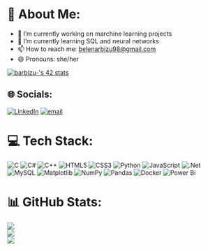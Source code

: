 # 💫 About Me:
- 🔭 I’m currently working on marchine learning projects
- 🌱 I’m currently learning SQL and neural networks
- 📫 How to reach me: belenarbizu98@gmail.com
- 😄 Pronouns: she/her

<a href="https://github.com/oakoudad/badge42"><img src="https://badge.mediaplus.ma/darkblue/barbizu-?1337Badge=off&UM6P=off" alt="barbizu-'s 42 stats" /></a>

## 🌐 Socials:
[![LinkedIn](https://img.shields.io/badge/LinkedIn-%230077B5.svg?logo=linkedin&logoColor=white)](https://linkedin.com/in/www.linkedin.com/in/belén-arbizu-jiménez-595886160) [![email](https://img.shields.io/badge/Email-D14836?logo=gmail&logoColor=white)](mailto:belenarbizu98@gmail.com) 

# 💻 Tech Stack:
![C](https://img.shields.io/badge/c-%2300599C.svg?style=for-the-badge&logo=c&logoColor=white) ![C#](https://img.shields.io/badge/c%23-%23239120.svg?style=for-the-badge&logo=csharp&logoColor=white) ![C++](https://img.shields.io/badge/c++-%2300599C.svg?style=for-the-badge&logo=c%2B%2B&logoColor=white) ![HTML5](https://img.shields.io/badge/html5-%23E34F26.svg?style=for-the-badge&logo=html5&logoColor=white) ![CSS3](https://img.shields.io/badge/css3-%231572B6.svg?style=for-the-badge&logo=css3&logoColor=white) ![Python](https://img.shields.io/badge/python-3670A0?style=for-the-badge&logo=python&logoColor=ffdd54) ![JavaScript](https://img.shields.io/badge/javascript-%23323330.svg?style=for-the-badge&logo=javascript&logoColor=%23F7DF1E) ![.Net](https://img.shields.io/badge/.NET-5C2D91?style=for-the-badge&logo=.net&logoColor=white) ![MySQL](https://img.shields.io/badge/mysql-4479A1.svg?style=for-the-badge&logo=mysql&logoColor=white) ![Matplotlib](https://img.shields.io/badge/Matplotlib-%23ffffff.svg?style=for-the-badge&logo=Matplotlib&logoColor=black) ![NumPy](https://img.shields.io/badge/numpy-%23013243.svg?style=for-the-badge&logo=numpy&logoColor=white) ![Pandas](https://img.shields.io/badge/pandas-%23150458.svg?style=for-the-badge&logo=pandas&logoColor=white) ![Docker](https://img.shields.io/badge/docker-%230db7ed.svg?style=for-the-badge&logo=docker&logoColor=white) ![Power Bi](https://img.shields.io/badge/power_bi-F2C811?style=for-the-badge&logo=powerbi&logoColor=black)
# 📊 GitHub Stats:
![](https://github-readme-stats.vercel.app/api?username=belenarbizu&theme=transparent&hide_border=false&include_all_commits=true&count_private=true)<br/>
![](https://nirzak-streak-stats.vercel.app/?user=belenarbizu&theme=transparent&hide_border=false)<br/>
![](https://github-readme-stats.vercel.app/api/top-langs/?username=belenarbizu&theme=transparent&hide_border=false&include_all_commits=true&count_private=true&layout=compact)
